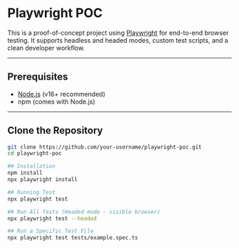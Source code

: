 # Playwright POC

This is a proof-of-concept project using [Playwright](https://playwright.dev/) for end-to-end browser testing. It supports headless and headed modes, custom test scripts, and a clean developer workflow.

---

## Prerequisites

- [Node.js](https://nodejs.org/) (v16+ recommended)
- npm (comes with Node.js)

---

## Clone the Repository

```bash
git clone https://github.com/your-username/playwright-poc.git
cd playwright-poc

## Installation
npm install
npx playwright install

## Running Test
npx playwright test

## Run All Tests (Headed mode - visible browser)
npx playwright test --headed

## Run a Specific Test File
npx playwright test tests/example.spec.ts